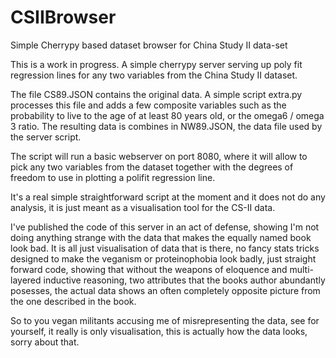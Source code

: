 # CSIIBrowser
Simple Cherrypy based dataset browser for China Study II data-set

This is a work in progress. A simple cherrypy server serving up poly fit regression lines for any two variables
from the China Study II dataset.

The file CS89.JSON contains the original data.
A simple script extra.py processes this file and adds a few composite variables such as the probability to live to
the age of at least 80 years old, or the omega6 / omega 3 ratio. The resulting data is combines in NW89.JSON, the data file
used by the server script.

The script will run a basic webserver on port 8080, where it will allow to pick any two variables from the dataset together 
with the degrees of freedom to use in plotting a polifit regression line. 

It's a real simple straightforward script at the moment and it does not do any analysis, it is just meant as a visualisation 
tool for the CS-II data. 

I've published the code of this server in an act of defense, showing I'm not doing anything strange with the data that
makes the equally named book look bad. It is all just visualisation of data that is there, no fancy stats tricks designed 
to make the veganism or proteinophobia look badly, just straight forward code, showing that without the weapons of
eloquence and multi-layered inductive reasoning, two attributes that the books author abundantly posesses, the actual data
shows an often completely opposite picture from the one described in the book. 

So to you vegan militants accusing me of misrepresenting the data, see for yourself, it really is only visualisation,
this is actually how the data looks, sorry about that. 
